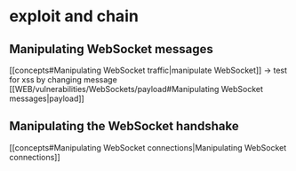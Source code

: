 # exploit and chain
## Manipulating WebSocket messages

[[concepts#Manipulating WebSocket traffic|manipulate WebSocket]] 
-> test for xss by changing message [[WEB/vulnerabilities/WebSockets/payload#Manipulating WebSocket messages|payload]]
## Manipulating the WebSocket handshake
[[concepts#Manipulating WebSocket connections|Manipulating WebSocket connections]]
